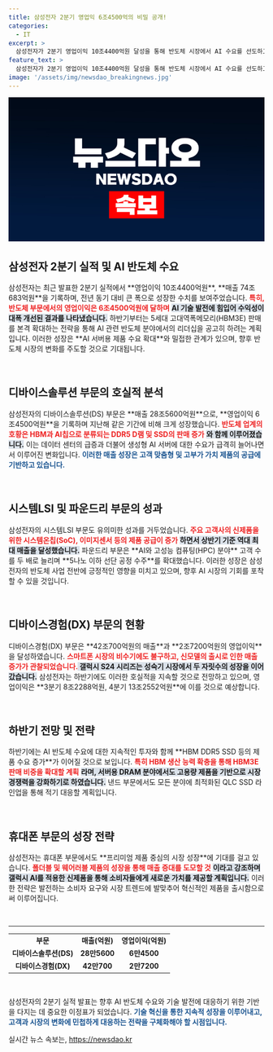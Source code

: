 ```yaml
---
title: 삼성전자 2분기 영업익 6조4500억의 비밀 공개!
categories:
  - IT
excerpt: >
  삼성전자가 2분기 영업이익 10조4400억원 달성을 통해 반도체 시장에서 AI 수요를 선도하고 있습니다. 하반기 HBM3E 판매 확대를 통해 추가 성장에 박차를 가할 계획입니다!
feature_text: >
  삼성전자가 2분기 영업이익 10조4400억원 달성을 통해 반도체 시장에서 AI 수요를 선도하고 있습니다. 하반기 HBM3E 판매 확대를 통해 추가 성장에 박차를 가할 계획입니다!
image: '/assets/img/newsdao_breakingnews.jpg'
---
```


<p><img src="/assets/img/newsdao_breakingnews.jpg" alt="ranknews 속보" /></p>

<h2 data-ke-size="size26">삼성전자 2분기 실적 및 AI 반도체 수요</h2>

<p data-ke-size="size16">삼성전자는 최근 발표한 2분기 실적에서 **영업이익 10조4400억원**, **매출 74조683억원**을 기록하며, 전년 동기 대비 큰 폭으로 성장한 수치를 보여주었습니다. <b><span style="color: #ee2323;">특히, 반도체 부문에서의 영업이익은 6조4500억원에 달하며</span></b> <b><span style="background-color: #21538527;">AI 기술 발전에 힘입어 수익성이 대폭 개선된 결과를 나타냈습니다.</span></b> 하반기부터는 5세대 고대역폭메모리(HBM3E) 판매를 본격 확대하는 전략을 통해 AI 관련 반도체 분야에서의 리더십을 공고히 하려는 계획입니다. 이러한 성장은 **AI 서버용 제품 수요 확대**와 밀접한 관계가 있으며, 향후 반도체 시장의 변화를 주도할 것으로 기대됩니다.</p>

<p data-ke-size="size16">&nbsp;</p>

<h2 data-ke-size="size26">디바이스솔루션 부문의 호실적 분석</h2>

<p data-ke-size="size16">삼성전자의 디바이스솔루션(DS) 부문은 **매출 28조5600억원**으로, **영업이익 6조4500억원**을 기록하며 지난해 같은 기간에 비해 크게 성장했습니다. <b><span style="color: #ee2323;">반도체 업계의 호황은 HBM과 AI칩으로 분류되는 DDR5 D램 및 SSD의 판매 증가</span></b> <b><span style="background-color: #21538527;">와 함께 이루어졌습니다.</span></b> 이는 데이터 센터의 급증과 더불어 생성형 AI 서버에 대한 수요가 급격히 늘어나면서 이루어진 변화입니다. <b><span style="color: #1a5490;">이러한 매출 성장은 고객 맞춤형 및 고부가 가치 제품의 공급에 기반하고 있습니다.</span></b></p>

<p data-ke-size="size16">&nbsp;</p>

<h2 data-ke-size="size26">시스템LSI 및 파운드리 부문의 성과</h2>

<p data-ke-size="size16">삼성전자의 시스템LSI 부문도 유의미한 성과를 거두었습니다. <b><span style="color: #ee2323;">주요 고객사의 신제품을 위한 시스템온칩(SoC), 이미지센서 등의 제품 공급이 증가</span></b> <b><span style="background-color: #21538527;">하면서 상반기 기준 역대 최대 매출을 달성했습니다.</span></b> 파운드리 부문은 **AI와 고성능 컴퓨팅(HPC) 분야** 고객 수를 두 배로 늘리며 **5나노 이하 선단 공정 수주**를 확대했습니다. 이러한 성장은 삼성전자의 반도체 사업 전반에 긍정적인 영향을 미치고 있으며, 향후 AI 시장의 기회를 포착할 수 있을 것입니다.</p>

<p data-ke-size="size16">&nbsp;</p>

<h2 data-ke-size="size26">디바이스경험(DX) 부문의 현황</h2>

<p data-ke-size="size16">디바이스경험(DX) 부문은 **42조700억원의 매출**과 **2조7200억원의 영업이익**을 달성하였습니다. <b><span style="color: #ee2323;">스마트폰 시장의 비수기에도 불구하고, 신모델의 출시로 인한 매출 증가가 관찰되었습니다.</span></b><b><span style="background-color: #21538527;"> 갤럭시 S24 시리즈는 성숙기 시장에서 두 자릿수의 성장을 이어갔습니다.</span></b> 삼성전자는 하반기에도 이러한 호실적을 지속할 것으로 전망하고 있으며, 영업이익은 **3분기 8조2288억원, 4분기 13조2552억원**에 이를 것으로 예상합니다.</p>

<p data-ke-size="size16">&nbsp;</p>

<h2 data-ke-size="size26">하반기 전망 및 전략</h2>

<p data-ke-size="size16">하반기에는 AI 반도체 수요에 대한 지속적인 투자와 함께 **HBM DDR5 SSD 등의 제품 수요 증가**가 이어질 것으로 보입니다. <b><span style="color: #ee2323;">특히 HBM 생산 능력 확충을 통해 HBM3E 판매 비중을 확대할 계획</span></b> <b><span style="background-color: #21538527;">라며, 서버용 DRAM 분야에서도 고용량 제품을 기반으로 시장 경쟁력을 강화하기로 하였습니다.</span></b> 낸드 부문에서도 모든 분야에 최적화된 QLC SSD 라인업을 통해 적기 대응할 계획입니다.</p>

<p data-ke-size="size16">&nbsp;</p>

<h2 data-ke-size="size26">휴대폰 부문의 성장 전략</h2>

<p data-ke-size="size16">삼성전자는 휴대폰 부문에서도 **프리미엄 제품 중심의 시장 성장**에 기대를 걸고 있습니다. <b><span style="color: #ee2323;">폴더블 및 웨어러블 제품의 성장을 통해 매출 증대를 도모할 것</span></b> <b><span style="background-color: #21538527;">이라고 강조하며 갤럭시 AI를 적용한 신제품을 통해 소비자들에게 새로운 가치를 제공할 계획입니다.</span></b> 이러한 전략은 발전하는 소비자 요구와 시장 트렌드에 발맞추어 혁신적인 제품을 출시함으로써 이루어집니다.</p>

<p data-ke-size="size16">&nbsp;</p>

<hr>

<table>
<tbody>
<tr>
<td style="text-align: center; height: 17px;"><b>부문</b></td>
<td style="text-align: center; height: 17px;"><b>매출(억원)</b></td>
<td style="text-align: center; height: 17px;"><b>영업이익(억원)</b></td>
</tr>
<tr>
<td style="text-align: center; height: 17px;"><b>디바이스솔루션(DS)</b></td>
<td style="text-align: center; height: 17px;"><b>28만5600</b></td>
<td style="text-align: center; height: 17px;"><b>6만4500</b></td>
</tr>
<tr>
<td style="text-align: center; height: 17px;"><b>디바이스경험(DX)</b></td>
<td style="text-align: center; height: 17px;"><b>42만700</b></td>
<td style="text-align: center; height: 17px;"><b>2만7200</b></td>
</tr>
</tbody>
</table>

<p data-ke-size="size16">&nbsp;</p>

<p data-ke-size="size16">삼성전자의 2분기 실적 발표는 향후 AI 반도체 수요와 기술 발전에 대응하기 위한 기반을 다지는 데 중요한 이정표가 되었습니다. <b><span style="color: #1a5490;">기술 혁신을 통한 지속적 성장을 이루어내고, 고객과 시장의 변화에 민첩하게 대응하는 전략을 구체화해야 할 시점입니다.</span></b></p>
실시간 뉴스 속보는, <a href="https://newsdao.kr" rel="dofollow">https://newsdao.kr</a>


